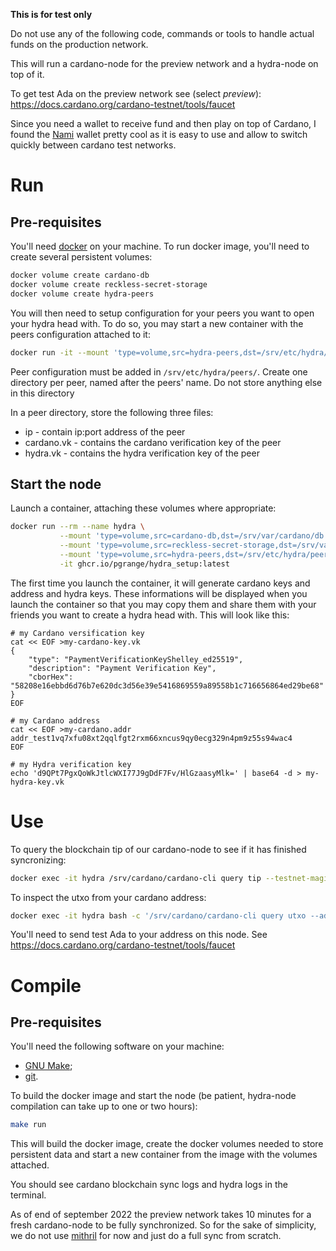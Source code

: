 **This is for test only**

Do not use any of the following code, commands or tools to handle actual funds
on the production network.

This will run a cardano-node for the preview network and a hydra-node on top of it.

To get test Ada on the preview network see (select _preview_):
https://docs.cardano.org/cardano-testnet/tools/faucet

Since you need a wallet to receive fund and then play on top of Cardano,
I found the [Nami](https://chrome.google.com/webstore/detail/nami/lpfcbjknijpeeillifnkikgncikgfhdo)
wallet pretty cool as it is easy to use and allow to switch quickly between cardano test networks.

# Run

## Pre-requisites

You'll need [docker](https://docker.com) on your machine.
To run docker image, you'll need to create several persistent volumes:

```bash
docker volume create cardano-db
docker volume create reckless-secret-storage
docker volume create hydra-peers
```

You will then need to setup configuration for your peers you want to open
your hydra head with. To do so, you may start a new container with the
peers configuration attached to it:

```bash
docker run -it --mount 'type=volume,src=hydra-peers,dst=/srv/etc/hydra/peers' debian bash
```

Peer configuration must be added in `/srv/etc/hydra/peers/`.
Create one directory per peer, named after the peers' name.
Do not store anything else in this directory

In a peer directory, store the following three files:
 * ip         - contain ip:port address of the peer
 * cardano.vk - contains the cardano verification key of the peer
 * hydra.vk   - contains the hydra verification key of the peer

## Start the node

Launch a container, attaching these volumes where appropriate:

```bash
docker run --rm --name hydra \
           --mount 'type=volume,src=cardano-db,dst=/srv/var/cardano/db' \
           --mount 'type=volume,src=reckless-secret-storage,dst=/srv/var/cardano/secrets' \
           --mount 'type=volume,src=hydra-peers,dst=/srv/etc/hydra/peers' \
           -it ghcr.io/pgrange/hydra_setup:latest
```

The first time you launch the container, it will generate cardano keys and address and hydra keys.
These informations will be displayed when you launch the container so that you may copy them and share
them with your friends you want to create a hydra head with. This will look like this:

```
# my Cardano versification key
cat << EOF >my-cardano-key.vk
{
    "type": "PaymentVerificationKeyShelley_ed25519",
    "description": "Payment Verification Key",
    "cborHex": "58208e16ebbd6d76b7e620dc3d56e39e5416869559a89558b1c716656864ed29be68"
}
EOF

# my Cardano address
cat << EOF >my-cardano.addr
addr_test1vq7xfu08xt2qqlfgt2rxm66xncus9qy0ecg329n4pm9z55s94wac4
EOF

# my Hydra verification key
echo 'd9QPt7PgxQoWkJtlcWXI77J9gDdF7Fv/HlGzaasyMlk=' | base64 -d > my-hydra-key.vk

```

# Use

To query the blockchain tip of our cardano-node to see if it has finished syncronizing:

```bash
docker exec -it hydra /srv/cardano/cardano-cli query tip --testnet-magic 2
```

To inspect the utxo from your cardano address:

```bash
docker exec -it hydra bash -c '/srv/cardano/cardano-cli query utxo --address $(cat /srv/var/cardano/secrets/payment.addr) --testnet-magic 2'
```

You'll need to send test Ada to your address on this node. See 
https://docs.cardano.org/cardano-testnet/tools/faucet

# Compile

## Pre-requisites

You'll need the following software on your machine:
* [GNU Make](https://www.gnu.org/software/make/);
* [git](https://git-scm.com).

To build the docker image and start the node (be patient, hydra-node compilation can take up to one or two hours):
 
```bash
make run
```

This will build the docker image, create the docker volumes needed to store persistent data and start
a new container from the image with the volumes attached.

You should see cardano blockchain sync logs and hydra logs in the terminal.

As of end of september 2022 the preview network takes 10 minutes for a fresh cardano-node to be fully synchronized.
So for the sake of simplicity, we do not use [mithril](https://github.com/input-output-hk/mithril/tree/main/mithril-client)
for now and just do a full sync from scratch.
